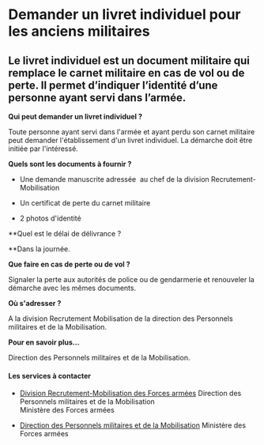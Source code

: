 # Demander un livret individuel pour les anciens militaires

Le livret individuel est un document militaire qui remplace le carnet militaire en cas de vol ou de perte. Il permet d’indiquer l’identité d’une personne ayant servi dans l’armée.
-----------------------------------------------------------------------------------------------------------------------------------------------------------------------------------

**Qui peut demander un livret individuel ?**

Toute personne ayant servi dans l'armée et ayant perdu son carnet militaire peut demander l'établissement d'un livret individuel. La démarche doit être initiée par l'intéressé.

**Quels sont les documents à fournir ?**  

*   Une demande manuscrite adressée  au chef de la division Recrutement-Mobilisation

*   Un certificat de perte du carnet militaire  
    

*   2 photos d'identité

**Quel est le délai de délivrance ?  
  
**Dans la journée.  

**Que faire en cas de perte ou de vol ?**

Signaler la perte aux autorités de police ou de gendarmerie et renouveler la démarche avec les mêmes documents.

**Où s'adresser ?**

A la division Recrutement Mobilisation de la direction des Personnels militaires et de la Mobilisation.  

**Pour en savoir plus...**  

Direction des Personnels militaires et de la Mobilisation.

#### Les services à contacter

*   [Division Recrutement-Mobilisation des Forces armées](../../../services/division-recrutement-mobilisation-des-forces-armees.md) Direction des Personnels militaires et de la Mobilisation  
    Ministère des Forces armées  
    
*   [Direction des Personnels militaires et de la Mobilisation](../../../services/direction-des-personnels-militaires-et-de-la-mobilisation.md) Ministère des Forces armées